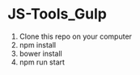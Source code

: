 # JS-Tools_Gulp
1) Clone this repo on your computer </br>
2) npm install </br>
3) bower install </br>
4) npm run start
